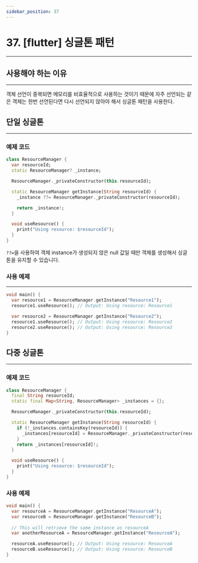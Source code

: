 ```yaml
---
sidebar_position: 37
---
```


# 37. [flutter] 싱글톤 패턴
---

## 사용해야 하는 이유
---

객체 선언이 중복되면 메모리를 비효율적으로 사용하는 것이기 때문에 자주 선언되는 같은 객체는 한번 선언된다면 다시 선언되지 않아야 해서 싱글톤 패턴을 사용한다.


## 단일 싱글톤
---

### 예제 코드

```dart
class ResourceManager {
  var resourceId;
  static ResourceManager? _instance;

  ResourceManager._privateConstructor(this.resourceId);

  static ResourceManager getInstance(String resourceId) {
    _instance ??= ResourceManager._privateConstructor(resourceId);

    return _instance!;
  }

  void useResource() {
    print("Using resource: $resourceId");
  }
}
```

`??=`을 사용하여 객체 instance가 생성되지 않은 null 값일 때만 객체를 생성해서 싱글톤을 유지할 수 있습니다.

### 사용 예제 
---

```dart
void main() {
  var resource1 = ResourceManager.getInstance("Resource1");
  resource1.useResource(); // Output: Using resource: Resource1

  var resource2 = ResourceManager.getInstance("Resource2");
  resource1.useResource(); // Output: Using resource: Resource2
  resource2.useResource(); // Output: Using resource: Resource2
}
```

## 다중 싱글톤
---

### 예제 코드

```dart
class ResourceManager {
  final String resourceId;
  static final Map<String, ResourceManager> _instances = {};

  ResourceManager._privateConstructor(this.resourceId);

  static ResourceManager getInstance(String resourceId) {
    if (!_instances.containsKey(resourceId)) {
      _instances[resourceId] = ResourceManager._privateConstructor(resourceId);
    }
    return _instances[resourceId]!;
  }

  void useResource() {
    print("Using resource: $resourceId");
  }
}
```

### 사용 예제 

```dart
void main() {
  var resourceA = ResourceManager.getInstance("ResourceA");
  var resourceB = ResourceManager.getInstance("ResourceB");
  
  // This will retrieve the same instance as resourceA
  var anotherResourceA = ResourceManager.getInstance("ResourceA");

  resourceA.useResource(); // Output: Using resource: ResourceA
  resourceB.useResource(); // Output: Using resource: ResourceB
}
```